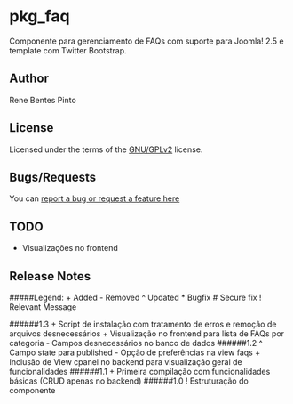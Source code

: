 pkg_faq
=============

Componente para gerenciamento de FAQs com suporte para Joomla! 2.5 e template com Twitter Bootstrap.

Author
------

Rene Bentes Pinto

License
--------

Licensed under the terms of the [GNU/GPLv2](http://www.gnu.org/licenses/gpl-2.0.html) license.

Bugs/Requests
-------------

You can [report a bug or request a feature here](http://github.com/renebentes/pkg_faq/issues)

TODO
----
* Visualizações no frontend

Release Notes
-------------

#####Legend:
	+ Added
	- Removed
	^ Updated
	* Bugfix
	# Secure fix
	! Relevant Message

######1.3
	+ Script de instalação com tratamento de erros e remoção de arquivos desnecessários
	+ Visualização no frontend para lista de FAQs por categoria
	- Campos desnecessários no banco de dados
######1.2
	^ Campo state para published
	- Opção de preferências na view faqs
	+ Inclusão de View cpanel no backend para visualização geral de funcionalidades
######1.1
	+ Primeira compilação com funcionalidades básicas (CRUD apenas no backend)
######1.0
	! Estruturação do componente
